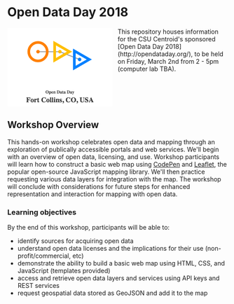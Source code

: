 # Open Data Day 2018

<p><img style='float: left; margin-right: 12px;' src='graphics/ODDlogo.png' alt='Fort Collins Open Data Day Logo'>This repository houses information for the CSU Centroid's sponsored [Open Data Day 2018](http://opendataday.org/), to be held on Friday, March 2nd from 2 - 5pm (computer lab TBA).</p>
<br style='clear:both'> 

## Workshop Overview

This hands-on workshop celebrates open data and mapping through an exploration of publically accessible portals and web services. We'll begin with an overview of open data, licensing, and use. Workshop participants will learn how to construct a basic web map using [CodePen](https://codepen.io/) and [Leaflet](http://leafletjs.com/), the popular open-source JavaScript mapping library. We'll then practice requesting various data layers for integration with the map. The workshop will conclude with considerations for future steps for enhanced representation and interaction for mapping with open data.

### Learning objectives

By the end of this workshop, participants will be able to:

* identify sources for acquiring open data
* understand open data licenses and the implications for their use (non-profit/commercial, etc)
* demonstrate the ability to build a basic web map using HTML, CSS, and JavaScript (templates provided)
* access and retrieve open data layers and services using API keys and REST services
* request geospatial data stored as GeoJSON and add it to the map

